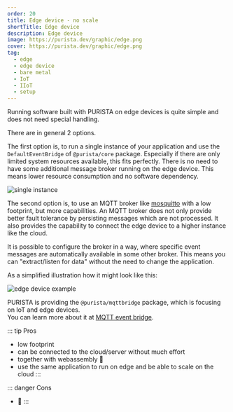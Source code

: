 ```yaml
---
order: 20
title: Edge device - no scale
shortTitle: Edge device
description: Edge device
image: https://purista.dev/graphic/edge.png
cover: https://purista.dev/graphic/edge.png
tag:
  - edge
  - edge device
  - bare metal
  - IoT
  - IIoT
  - setup
---
```


Running software built with PURISTA on edge devices is quite simple and does not need special handling.

There are in general 2 options.

The first option is, to run a single instance of your application and use the `DefaultEventBridge` of `@purista/core` package.
Especially if there are only limited system resources available, this fits perfectly. There is no need to have some additional message broker running on the edge device.
This means lower resource consumption and no software dependency.

![single instance](/graphic/single_instance.svg)

The second option is, to use an MQTT broker like [mosquitto](https://mosquitto.org) with a low footprint, but more capabilities.
An MQTT broker does not only provide better fault tolerance by persisting messages which are not processed. It also provides the capability to connect the edge device to a higher instance like the cloud.

It is possible to configure the broker in a way, where specific event messages are automatically available in some other broker. This means you can "extract/listen for data" without the need to change the application.

As a simplified illustration how it might look like this:

![edge device example](/graphic/edge.svg)

PURISTA is providing the `@purista/mqttbridge` package, which is focusing on IoT and edge devices.  
You can learn more about it at [MQTT event bridge](../3._event-bridge/4_mqtt.md).

::: tip Pros

- low footprint
- can be connected to the cloud/server without much effort
- together with webassembly 🚀
- use the same application to run on edge and be able to scale on the cloud
:::

::: danger Cons

- 🤷
:::

